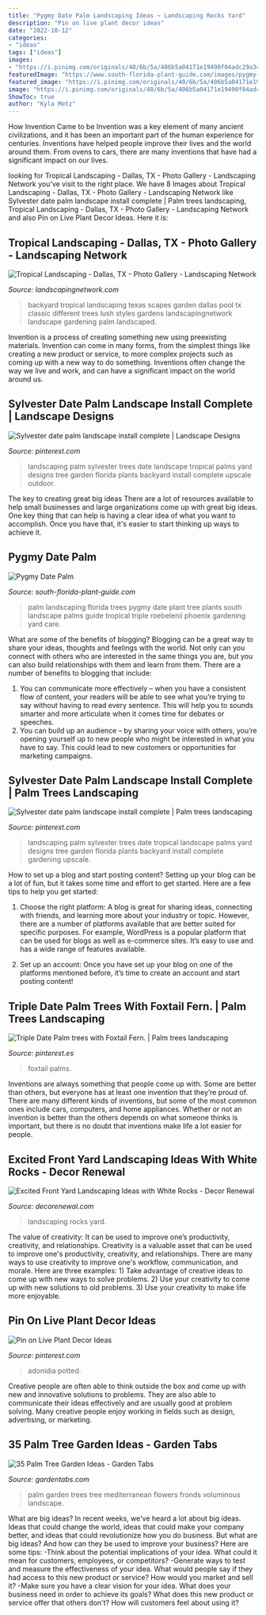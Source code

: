 ```yaml
---
title: "Pygmy Date Palm Landscaping Ideas ~ Landscaping Rocks Yard"
description: "Pin on live plant decor ideas"
date: "2022-10-12"
categories:
- "ideas"
tags: ["ideas"]
images:
- "https://i.pinimg.com/originals/40/6b/5a/406b5a04171e19490f04adc29a341276.png"
featuredImage: "https://www.south-florida-plant-guide.com/images/pygmy-palm-in-landscape.jpg"
featured_image: "https://i.pinimg.com/originals/40/6b/5a/406b5a04171e19490f04adc29a341276.png"
image: "https://i.pinimg.com/originals/40/6b/5a/406b5a04171e19490f04adc29a341276.png"
ShowToc: true
author: "Kyla Metz"
---
```



How Invention Came to be
Invention was a key element of many ancient civilizations, and it has been an important part of the human experience for centuries. Inventions have helped people improve their lives and the world around them. From ovens to cars, there are many inventions that have had a significant impact on our lives.

	

		
looking for Tropical Landscaping - Dallas, TX - Photo Gallery - Landscaping Network you've visit to the right place. We have 8 Images about Tropical Landscaping - Dallas, TX - Photo Gallery - Landscaping Network like Sylvester date palm landscape install complete | Palm trees landscaping, Tropical Landscaping - Dallas, TX - Photo Gallery - Landscaping Network and also Pin on Live Plant Decor Ideas. Here it is:
		
    
## Tropical Landscaping - Dallas, TX - Photo Gallery - Landscaping Network

<img loading=lazy src="https://images.landscapingnetwork.com/pictures/images/800x642Max/tropical-landscaping_32/tropical-backyard-landscaping-classic-scapes_2090.jpg" onerror="this.onerror=null;this.src='https://tse3.mm.bing.net/th?id=OIP.QudS7mN58Xl5FP_3f7wAdgHaFT&amp;pid=15.1';" alt="Tropical Landscaping - Dallas, TX - Photo Gallery - Landscaping Network">

_Source: landscapingnetwork.com_

>backyard tropical landscaping texas scapes garden dallas pool tx classic different trees lush styles gardens landscapingnetwork landscape gardening palm landscaped. 

	

Invention is a process of creating something new using preexisting materials. Invention can come in many forms, from the simplest things like creating a new product or service, to more complex projects such as coming up with a new way to do something. Inventions often change the way we live and work, and can have a significant impact on the world around us.

    
## Sylvester Date Palm Landscape Install Complete | Landscape Designs

<img loading=lazy src="https://s-media-cache-ak0.pinimg.com/originals/2a/5b/a1/2a5ba16af1a9994eba91c94dfd6d9074.jpg" onerror="this.onerror=null;this.src='https://tse2.mm.bing.net/th?id=OIP.1mCIxc-lIH6bSypxFBexTwHaJ6&amp;pid=15.1';" alt="Sylvester date palm landscape install complete | Landscape Designs">

_Source: pinterest.com_

>landscaping palm sylvester trees date landscape tropical palms yard designs tree garden florida plants backyard install complete upscale outdoor. 

	

The key to creating great big ideas
There are a lot of resources available to help small businesses and large organizations come up with great big ideas. One key thing that can help is having a clear idea of what you want to accomplish. Once you have that, it's easier to start thinking up ways to achieve it.

    
## Pygmy Date Palm

<img loading=lazy src="https://www.south-florida-plant-guide.com/images/pygmy-palm-in-landscape.jpg" onerror="this.onerror=null;this.src='https://tse2.mm.bing.net/th?id=OIP.CXNHg6u1f0rUOZiAKdBtNgHaGH&amp;pid=15.1';" alt="Pygmy Date Palm">

_Source: south-florida-plant-guide.com_

>palm landscaping florida trees pygmy date plant tree plants south landscape palms guide tropical triple roebelenii phoenix gardening yard care. 

	

What are some of the benefits of blogging?
Blogging can be a great way to share your ideas, thoughts and feelings with the world. Not only can you connect with others who are interested in the same things you are, but you can also build relationships with them and learn from them. There are a number of benefits to blogging that include: 
1) You can communicate more effectively – when you have a consistent flow of content, your readers will be able to see what you’re trying to say without having to read every sentence. This will help you to sounds smarter and more articulate when it comes time for debates or speeches. 
2) You can build up an audience – by sharing your voice with others, you’re opening yourself up to new people who might be interested in what you have to say. This could lead to new customers or opportunities for marketing campaigns.

    
## Sylvester Date Palm Landscape Install Complete | Palm Trees Landscaping

<img loading=lazy src="https://i.pinimg.com/736x/2a/5b/a1/2a5ba16af1a9994eba91c94dfd6d9074--landscaping-ideas-backyard-ideas.jpg" onerror="this.onerror=null;this.src='https://tse2.mm.bing.net/th?id=OIP.ArqKtO7jUtz4l7VgQtqaWAHaJ6&amp;pid=15.1';" alt="Sylvester date palm landscape install complete | Palm trees landscaping">

_Source: pinterest.com_

>landscaping palm sylvester trees date tropical landscape palms yard designs tree garden florida plants backyard install complete gardening upscale. 

	

How to set up a blog and start posting content?
Setting up your blog can be a lot of fun, but it takes some time and effort to get started. Here are a few tips to help you get started:
1. Choose the right platform: A blog is great for sharing ideas, connecting with friends, and learning more about your industry or topic. However, there are a number of platforms available that are better suited for specific purposes. For example, WordPress is a popular platform that can be used for blogs as well as e-commerce sites. It’s easy to use and has a wide range of features available.

2. Set up an account: Once you have set up your blog on one of the platforms mentioned before, it’s time to create an account and start posting content!

    
## Triple Date Palm Trees With Foxtail Fern. | Palm Trees Landscaping

<img loading=lazy src="https://i.pinimg.com/originals/5a/d9/0c/5ad90c2bb83feb656032c1a893d20a96.jpg" onerror="this.onerror=null;this.src='https://tse2.mm.bing.net/th?id=OIP.3ZLsHaitwSob5598PZ7yUgHaJ4&amp;pid=15.1';" alt="Triple Date Palm trees with Foxtail Fern. | Palm trees landscaping">

_Source: pinterest.es_

>foxtail palms. 

	

Inventions are always something that people come up with. Some are better than others, but everyone has at least one invention that they’re proud of. There are many different kinds of inventions, but some of the most common ones include cars, computers, and home appliances. Whether or not an invention is better than the others depends on what someone thinks is important, but there is no doubt that inventions make life a lot easier for people.

    
## Excited Front Yard Landscaping Ideas With White Rocks - Decor Renewal

<img loading=lazy src="https://i0.wp.com/decorenewal.com/wp-content/uploads/2020/02/Front-Yard-Landscaping-Ideas-with-White-Rocks-19.jpg?w=1948&amp;h=1461" onerror="this.onerror=null;this.src='https://tse3.mm.bing.net/th?id=OIP.6nLtzw7q16TjVCNru8QaQAHaFj&amp;pid=15.1';" alt="Excited Front Yard Landscaping Ideas with White Rocks - Decor Renewal">

_Source: decorenewal.com_

>landscaping rocks yard. 

	

The value of creativity: It can be used to improve one’s productivity, creativity, and relationships.
Creativity is a valuable asset that can be used to improve one's productivity, creativity, and relationships. There are many ways to use creativity to improve one's workflow, communication, and morale. Here are three examples: 1) Take advantage of creative ideas to come up with new ways to solve problems. 2) Use your creativity to come up with new solutions to old problems. 3) Use your creativity to make life more enjoyable.

    
## Pin On Live Plant Decor Ideas

<img loading=lazy src="https://i.pinimg.com/originals/40/6b/5a/406b5a04171e19490f04adc29a341276.png" onerror="this.onerror=null;this.src='https://tse4.mm.bing.net/th?id=OIP.kuUFjL4MIkNKwQtkgRElJQHaLG&amp;pid=15.1';" alt="Pin on Live Plant Decor Ideas">

_Source: pinterest.com_

>adonidia potted. 

	

Creative people are often able to think outside the box and come up with new and innovative solutions to problems. They are also able to communicate their ideas effectively and are usually good at problem solving. Many creative people enjoy working in fields such as design, advertising, or marketing.

    
## 35 Palm Tree Garden Ideas - Garden Tabs

<img loading=lazy src="https://gardentabs.com/wp-content/uploads/2020/01/Apartment-with-flowers-and-palm-trees-in-the-mediterranean-garden.jpg" onerror="this.onerror=null;this.src='https://tse3.mm.bing.net/th?id=OIP.HOoBsDfuDgIRcz2Zk9zAzQHaFj&amp;pid=15.1';" alt="35 Palm Tree Garden Ideas - Garden Tabs">

_Source: gardentabs.com_

>palm garden trees tree mediterranean flowers fronds voluminous landscape. 

	

What are big ideas?
In recent weeks, we've heard a lot about big ideas. Ideas that could change the world, ideas that could make your company better, and ideas that could revolutionize how you do business. But what are big ideas? And how can they be used to improve your business? Here are some tips: 
-Think about the potential implications of your idea. What could it mean for customers, employees, or competitors? 
-Generate ways to test and measure the effectiveness of your idea. What would people say if they had access to this new product or service? How would you market and sell it? 
-Make sure you have a clear vision for your idea. What does your business need in order to achieve its goals? What does this new product or service offer that others don't? How will customers feel about using it?

